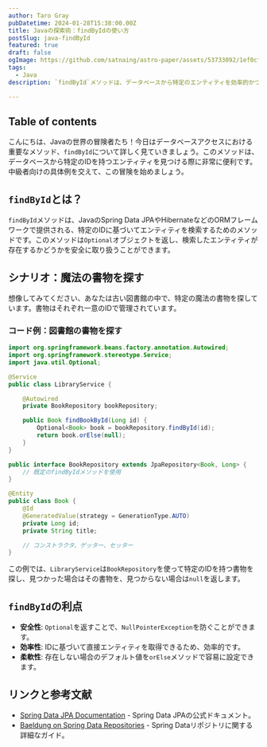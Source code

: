 ```yaml
---
author: Taro Gray
pubDatetime: 2024-01-28T15:38:00.00Z
title: Javaの探索術：findByIdの使い方
postSlug: java-findById
featured: true
draft: false
ogImage: https://github.com/satnaing/astro-paper/assets/53733092/1ef0cf03-8137-4d67-ac81-84a032119e3a
tags:
  - Java
description: `findById`メソッドは、データベースから特定のエンティティを効率的かつ安全に取得するための強力なツールです。Spring Data JPAやHibernateと組み合わせることで、アプリケーションのデータアクセス層を簡潔で堅牢なものにすることができます。このメソッドを使いこなし、Javaの世界でのデータ探索をマスターしましょう！

---
```


## Table of contents

こんにちは、Javaの世界の冒険者たち！今日はデータベースアクセスにおける重要なメソッド、`findById`について詳しく見ていきましょう。このメソッドは、データベースから特定のIDを持つエンティティを見つける際に非常に便利です。中級者向けの具体例を交えて、この冒険を始めましょう。

## `findById`とは？

`findById`メソッドは、JavaのSpring Data JPAやHibernateなどのORMフレームワークで提供される、特定のIDに基づいてエンティティを検索するためのメソッドです。このメソッドは`Optional`オブジェクトを返し、検索したエンティティが存在するかどうかを安全に取り扱うことができます。

## シナリオ：魔法の書物を探す

想像してみてください、あなたは古い図書館の中で、特定の魔法の書物を探しています。書物はそれぞれ一意のIDで管理されています。

### コード例：図書館の書物を探す

```java
import org.springframework.beans.factory.annotation.Autowired;
import org.springframework.stereotype.Service;
import java.util.Optional;

@Service
public class LibraryService {

    @Autowired
    private BookRepository bookRepository;

    public Book findBookById(Long id) {
        Optional<Book> book = bookRepository.findById(id);
        return book.orElse(null);
    }
}

public interface BookRepository extends JpaRepository<Book, Long> {
    // 既定のfindByIdメソッドを使用
}

@Entity
public class Book {
    @Id
    @GeneratedValue(strategy = GenerationType.AUTO)
    private Long id;
    private String title;

    // コンストラクタ、ゲッター、セッター
}
```

この例では、`LibraryService`は`BookRepository`を使って特定のIDを持つ書物を探し、見つかった場合はその書物を、見つからない場合は`null`を返します。

## `findById`の利点

- **安全性**: `Optional`を返すことで、`NullPointerException`を防ぐことができます。
- **効率性**: IDに基づいて直接エンティティを取得できるため、効率的です。
- **柔軟性**: 存在しない場合のデフォルト値を`orElse`メソッドで容易に設定できます。

## リンクと参考文献

- [Spring Data JPA Documentation](https://docs.spring.io/spring-data/jpa/docs/current/reference/html/#jpa.query-methods.query-creation) - Spring Data JPAの公式ドキュメント。
- [Baeldung on Spring Data Repositories](https://www.baeldung.com/spring-data-repositories) - Spring Dataリポジトリに関する詳細なガイド。
